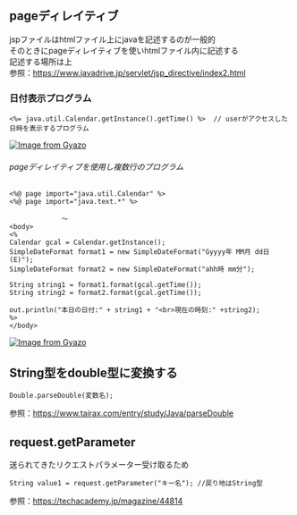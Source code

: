 ## pageディレイティブ
jspファイルはhtmlファイル上にjavaを記述するのが一般的  
そのときにpageディレイティブを使いhtmlファイル内に記述する  
記述する場所は上  
参照：https://www.javadrive.jp/servlet/jsp_directive/index2.html

### 日付表示プログラム
```
<%= java.util.Calendar.getInstance().getTime() %>  // userがアクセスした日時を表示するプログラム 
```
[![Image from Gyazo](https://i.gyazo.com/874bffd9241cfa40f3b8e6d9ed851080.png)](https://gyazo.com/874bffd9241cfa40f3b8e6d9ed851080)

###### pageディレイティブを使用し複数行のプログラム
```
<%@ page import="java.util.Calendar" %>
<%@ page import="java.text.*" %>

             ～
<body>
<%
Calendar gcal = Calendar.getInstance();
SimpleDateFormat format1 = new SimpleDateFormat("Gyyyy年 MM月 dd日 (E)");
SimpleDateFormat format2 = new SimpleDateFormat("ahh時 mm分");

String string1 = format1.format(gcal.getTime());
String string2 = format2.format(gcal.getTime());

out.println("本日の日付:" + string1 + "<br>現在の時刻:" +string2);
%>
</body>
```
[![Image from Gyazo](https://i.gyazo.com/184da44608c5b9515ef8f8d940d478e8.png)](https://gyazo.com/184da44608c5b9515ef8f8d940d478e8)

## String型をdouble型に変換する
```
Double.parseDouble(変数名);
```
参照：https://www.tairax.com/entry/study/Java/parseDouble

## request.getParameter
送られてきたリクエストパラメーター受け取るため
```
String value1 = request.getParameter("キー名"); //戻り地はString型
```
参照：https://techacademy.jp/magazine/44814
